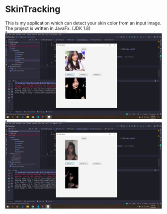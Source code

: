 # SkinTracking
This is my application which can detect your skin color from an input image.
The project is written in JavaFx. (JDK 1.8) 
![alt text](https://github.com/nguyendangtritoan/SkinTracking/blob/master/Test_Image/Test%201.PNG)
![alt text](https://github.com/nguyendangtritoan/SkinTracking/blob/master/Test_Image/Test%202.PNG)
